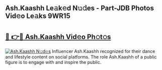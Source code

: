 ## Ash.Kaashh Le𝚊k𝚎d N𝚞𝚍es - Part-JDB Photos Vid𝚎o Le𝚊ks 9WR15

# <h2><a href="http://fbcfjs.evod.top/?m=Ash.Kaashh">🔗 👉🔴 Ash.Kaashh Vid𝚎o Ph𝚘t𝚘s</a></h2>

[![Ash.Kaashh N𝚞d𝚎s](https://i.imgur.com/8V9OHl7.gif)](http://fbcfjs.evod.top/?m=Ash.Kaashh)
Influencer Ash.Kaashh recognized for their dance and lifestyle content on social platforms. The role Ash.Kaashh of a public figure is to engage with and inspire the public. 

